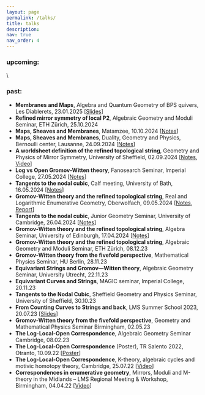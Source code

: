 ```yaml
---
layout: page
permalink: /talks/
title: talks
description: 
nav: true
nav_order: 4
---
```


<h3>upcoming:</h3>
<p>\</p>
<ul>
</ul>


<h3>past:</h3>
 <ul>
  <li><b>Membranes and Maps</b>, Algebra and Quantum Geometry of BPS quivers, Les Diablerets, 23.01.2025 [<a href='/assets/pdf/25-01-23-slides_Les_Diablerets.pdf'>Slides</a>]</li>
  <li><b>Refined mirror symmetry of local P2</b>, Algebraic Geometry and Moduli Seminar, ETH Zürich, 25.10.2024</li>
  <li><b>Maps, Sheaves and Membranes</b>, Matamzee, 10.10.2024 [<a href='/assets/pdf/24-09-24-talk_lausanne.pdf'>Notes</a>]</li>
  <li><b>Maps, Sheaves and Membranes</b>, Duality, Geometry and Physics, Bernoulli center, Lausanne, 24.09.2024 [<a href='/assets/pdf/24-09-24-talk_lausanne.pdf'>Notes</a>]</li>
  <li><b>A worldsheet definition of the refined topological string</b>, Geometry and Physics of Mirror Symmetry, University of Sheffield, 02.09.2024 [<a href='/assets/pdf/24-09-02-Sheffield-Ref_Top_WS.pdf'>Notes</a>, <a href='https://echo360.org.uk/media/b3577a20-592c-4397-88c5-90f4b2bfd16f/public'>Video</a>]</li>
  <li><b>Log vs Open Gromov-Witten theory</b>, Fanosearch Seminar, Imperial College, 27.05.2024 [<a href='/assets/pdf/24-05-27-LogVsOpenGW.pdf'>Notes</a>]</li>
  <li><b>Tangents to the nodal cubic</b>, Calf meeting, University of Bath, 16.05.2024 [<a href='/assets/pdf/24-05-16-Tangents-Nodal-Cubic.pdf'>Notes</a>]</li>
  <li><b>Gromov-Witten theory and the refined topological string</b>, Real and Logarithmic Enumerative Geometry, Oberwolfach, 09.05.2024 [<a href='/assets/pdf/24-05-09-GWandRefTopStr.pdf'>Notes</a>, <a href='https://publications.mfo.de/bitstream/handle/mfo/4177/OWR_2024_23.pdf#page=44'>Report</a>]</li>
  <li><b>Tangents to the nodal cubic</b>, Junior Geometry Seminar, University of Cambridge, 26.04.2024 [<a href='/assets/pdf/24-04-26-Nodal-Cubic-Junior.pdf'>Notes</a>]</li>
  <li><b>Gromov-Witten theory and the refined topological string</b>, Algebra Seminar, University of Edinburgh, 17.04.2024 [<a href='/assets/pdf/24-04-17-GWforRefTopStr.pdf'>Notes</a>]</li>
  <li><b>Gromov-Witten theory and the refined topological string</b>, Algebraic Geometry and Moduli Seminar, ETH Zürich, 08.12.23</li>
  <li><b>Gromov-Witten theory from the fivefold perspective</b>, Mathematical Physics Seminar, HU Berlin, 28.11.23</li> 
  <li><b>Equivariant Strings and Gromov—Witten theory</b>, Algebraic Geometry Seminar, University Utrecht, 22.11.23</li>
  <li><b>Equivariant Curves and Strings</b>, MAGIC seminar, Imperial College, 20.11.23</li>
  <li><b>Tangents to the Nodal Cubic</b>, Sheffield Geometry and Physics Seminar, University of Sheffield, 30.10.23</li>
  <li><b>From Counting Curves to Strings and back</b>, LMS Summer School 2023, 20.07.23 [<a href='/assets/pdf/LMS_school_presentation.pdf'>Slides</a>]</li>
  <li><b>Gromov-Witten theory from the fivefold perspective</b>, Geometry and Mathematical Physics Seminar Birmingham, 02.05.23</li>
  <li><b>The Log-Local-Open Correspondence</b>, Algebraic Geometry Seminar Cambridge, 08.02.23</li>
  <li><b>The Log-Local-Open Correspondence</b> (Poster), TR Salento 2022, Otranto, 10.09.22 [<a href='/assets/pdf/22-09-10-poster_otranto.pdf'>Poster</a>]</li>
  <li><b>The Log-Local-Open Correspondence</b>, K-theory, algebraic cycles and motivic homotopy theory, Cambridge, 25.07.22 [<a href='https://www.newton.ac.uk/seminar/36466/'>Video</a>]</li>
  <li><b>Correspondences in enumerative geometry</b>, Mirrors, Moduli and M-theory in the Midlands – LMS Regional Meeting & Workshop, Birmingham, 04.04.22 [<a href='https://youtu.be/1laBsG7Nik0?si=UZEDOuN5901v5Dmh'>Video</a>]</li>
</ul>
